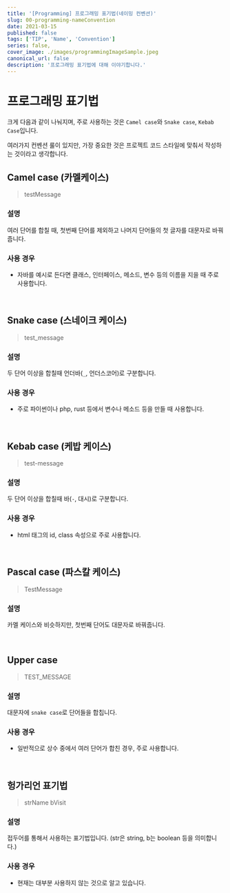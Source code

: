```yaml
---
title: '[Programming] 프로그래밍 표기법(네이밍 컨벤션)'
slug: 00-programming-nameConvention
date: 2021-03-15
published: false
tags: ['TIP', 'Name', 'Convention']
series: false,
cover_image: ./images/programmingImageSample.jpeg
canonical_url: false
description: '프로그래밍 표기법에 대해 이야기합니다.'
---
```


# 프로그래밍 표기법

크게 다음과 같이 나눠지며, 주로 사용하는 것은 `Camel case`와 `Snake case`, `Kebab Case`입니다.

여러가지 컨벤션 룰이 있지만, 가장 중요한 것은 프로젝트 코드 스타일에 맞춰서 작성하는 것이라고 생각합니다.

## Camel case (카멜케이스)

> testMessage

### 설명

여러 단어를 합칠 때, 첫번째 단어를 제외하고 나머지 단어들의 첫 글자를 대문자로 바꿔줍니다.

### 사용 경우

- 자바를 예시로 든다면 클래스, 인터페이스, 메소드, 변수 등의 이름을 지을 때 주로 사용합니다.

<br/>

## Snake case (스네이크 케이스)

> test_message

### 설명

두 단어 이상을 합칠때 언더바(`_`, 언더스코어)로 구분합니다.

### 사용 경우

- 주로 파이썬이나 php, rust 등에서 변수나 메소드 등을 만들 때 사용합니다.

<br/>

## Kebab case (케밥 케이스)

> test-message

### 설명

두 단어 이상을 합칠때 바(`-`, 대시)로 구분합니다.

### 사용 경우

- html 태그의 id, class 속성으로 주로 사용합니다.

<br/>

## Pascal case (파스칼 케이스)

> TestMessage

### 설명

카멜 케이스와 비슷하지만, 첫번째 단어도 대문자로 바꿔줍니다.

<br/>

## Upper case

> TEST_MESSAGE

### 설명

대문자에 `snake case`로 단어들을 합칩니다.

### 사용 경우

- 일반적으로 상수 중에서 여러 단어가 합친 경우, 주로 사용합니다.

<br/>

## 헝가리언 표기법

> strName
> bVisit

### 설명

접두어를 통해서 사용하는 표기법입니다. (str은 string, b는 boolean 등을 의미합니다.)

### 사용 경우

- 현재는 대부분 사용하지 않는 것으로 알고 있습니다.
